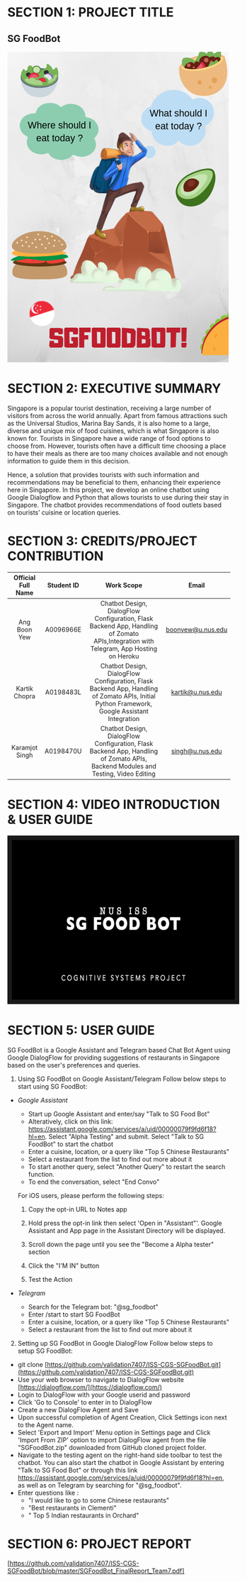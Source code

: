 # SECTION 1: PROJECT TITLE
SG FoodBot
--
![alt text](https://github.com/validation7407/ISS-CGS-SGFoodBot/blob/master/poster.png)

# SECTION 2: EXECUTIVE SUMMARY
Singapore is a popular tourist destination, receiving a large number of visitors from across the world annually. Apart from famous attractions such as the Universal Studios, Marina Bay Sands, it is also home to a large, diverse and unique mix of food cuisines, which is what Singapore is also known for. Tourists in Singapore have a wide range of food options to choose from. However, tourists often have a difficult time choosing a place to have their meals as there are too many choices available and not enough information to guide them in this decision.

Hence, a solution that provides tourists with such information and recommendations may be beneficial to them, enhancing their experience here in Singapore. In this project, we develop an online chatbot using Google Dialogflow and Python that allows tourists to use during their stay in Singapore. The chatbot provides recommendations of food outlets based on tourists’ cuisine or location queries.

# SECTION 3: CREDITS/PROJECT CONTRIBUTION

| Official Full Name|Student ID| Work Scope  |Email|
|:---------:|:-------------:|:-----:|:----:|
|Ang Boon Yew| A0096966E		|Chatbot Design, DialogFlow Configuration, Flask Backend App, Handling of Zomato APIs,Integration with Telegram, App Hosting on Heroku 	|boonyew@u.nus.edu|
|Kartik Chopra|A0198483L		|Chatbot Design, DialogFlow Configuration, Flask Backend App, Handling of Zomato APIs, Initial Python Framework, Google Assistant Integration 	|kartik@u.nus.edu|
|Karamjot Singh|A0198470U		|Chatbot Design, DialogFlow Configuration, Flask Backend App, Handling of Zomato APIs, Backend Modules and Testing, Video Editing	|	singh@u.nus.edu|


# SECTION 4: VIDEO INTRODUCTION & USER GUIDE
<a href="https://github.com/validation7407/ISS-CGS-SGFoodBot/blob/master/SGFoodBot_Video.mp4" target="_blank"><img src="https://github.com/validation7407/ISS-CGS-SGFoodBot/blob/master/SGFoodBot_Video.jpg" 
alt="SGFoodBot" width="640" height="360" border="10" /></a>


# SECTION 5: USER GUIDE
SG FoodBot is a Google Assistant and Telegram based Chat Bot Agent using Google DialogFlow for providing suggestions of restaurants in Singapore based on the user's preferences and queries.

1. Using SG FoodBot on Google Assistant/Telegram
 Follow below steps to start using SG FoodBot:
 
- *Google Assistant*
	- Start up Google Assistant and enter/say "Talk to SG Food Bot"
	- Alteratively, click on this link: https://assistant.google.com/services/a/uid/00000079f9fd6f18?hl=en. Select "Alpha Testing" and submit. Select "Talk to SG FoodBot" to start the chatbot
	- Enter a cuisine, location, or a query like "Top 5 Chinese Restaurants"
	- Select a restaurant from the list to find out more about it
	- To start another query, select "Another Query" to restart the search function.
	- To end the conversation, select "End Convo"
	
	For iOS users, please perform the following steps:
	
	1. Copy the opt-in URL to Notes app

	2. Hold press the opt-in link then select 'Open in "Assistant"'. Google Assistant and App page in the Assistant Directory will be displayed.

	3. Scroll down the page until you see the "Become a Alpha tester" 		section

	4. Click the "I'M IN" button

	5. Test the Action

- *Telegram*
	- Search for the Telegram bot: "@sg_foodbot"
	- Enter /start to start SG FoodBot
	- Enter a cuisine, location, or a query like "Top 5 Chinese Restaurants"
	- Select a restaurant from the list to find out more about it

2.  Setting up SG FoodBot in Google DialogFlow
Follow below steps to setup SG FoodBot:

-   git clone  [https://github.com/validation7407/ISS-CGS-SGFoodBot.git](https://github.com/validation7407/ISS-CGS-SGFoodBot.git)
-   Use your web browser to navigate to DialogFlow website  [https://dialogflow.com/](https://dialogflow.com/)
-   Login to DialogFlow with your Google userid and password
-   Click 'Go to Console' to enter in to DialogFlow
-   Create a new DialogFlow Agent and Save
-   Upon successful completion of Agent Creation, Click Settings icon next to the Agent name.
-   Select 'Export and Import' Menu option in Settings page and Click 'Import From ZIP' option to import DialogFlow agent from the file "SGFoodBot.zip" downloaded from GitHub cloned project folder.
- Navigate to the testing agent on the right-hand side toolbar to test the chatbot. You can also start the chatbot in Google Assistant by entering "Talk to SG Food Bot" or through this link https://assistant.google.com/services/a/uid/00000079f9fd6f18?hl=en, as well as on Telegram by searching for "@sg_foodbot".
-   Enter questions like :
    -   "I would like to go to some Chinese restaurants"
    -   "Best restaurants in Clementi" 
    -   " Top 5 Indian restaurants in Orchard"
# SECTION 6: PROJECT REPORT
[https://github.com/validation7407/ISS-CGS-SGFoodBot/blob/master/SGFoodBot_FinalReport_Team7.pdf]
